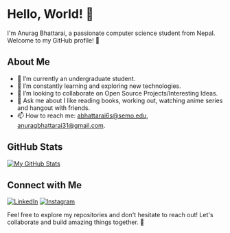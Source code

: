 # Hello, World! 👋

I'm Anurag Bhattarai, a passionate computer science student from Nepal. Welcome to my GitHub profile! 🚀

## About Me

- 🔭 I’m currently an undergraduate student.
- 🌱 I’m constantly learning and exploring new technologies.
- 👯 I’m looking to collaborate on Open Source Projects/Interesting Ideas.
- 💬 Ask me about I like reading books, working out, watching anime series and hangout with friends.
- 📫 How to reach me: abhattarai6s@semo.edu, anuragbhattarai31@gmail.com.

## GitHub Stats

[![My GitHub Stats](https://github-readme-stats.vercel.app/api?username=YourUsername&count_private=true&show_icons=true&theme=radical)](https://github.com/YourUsername)

## Connect with Me

[![LinkedIn](https://img.shields.io/badge/-LinkedIn-blue?style=flat-square&logo=LinkedIn&logoColor=white)](https://www.linkedin.com/in/anurag-bhattarai-56000916b/)
[![Instagram](https://img.shields.io/badge/-Instagram-purple?style=flat-square&logo=Instagram&logoColor=white)](https://www.instagram.com/anurag_bhattrai/?hl=en)



Feel free to explore my repositories and don't hesitate to reach out! Let's collaborate and build amazing things together. 🚀
